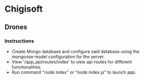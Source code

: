 # Chigisoft
## Drones



### Instructions
- Create Mongo database and configure said database using the mongoose model configuration for the server.
- View '/app_api/routes/index' to view api routes for different functionalities.
- Run command "node index" or "node index.js" to launch app. 

